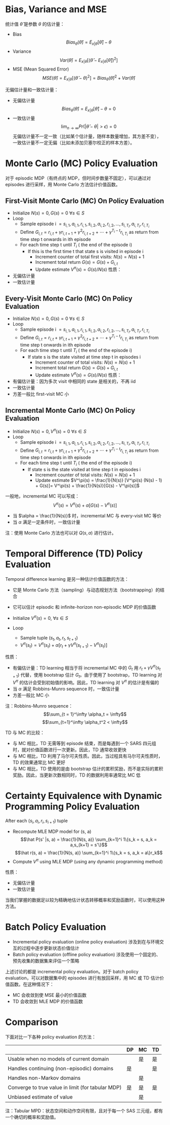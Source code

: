 # Bias, Variance and MSE
统计值 $\hat \theta$ 是参数 $\theta$ 的估计量：
- Bias
$$Bias_\theta(\hat \theta) = E_{x|\theta}[\hat \theta] - \theta$$
- Variance
$$Var(\hat\theta) = E_{x|\theta}\left[(\hat\theta - E_{x|\theta}[\hat \theta])^2\right]$$
- MSE (Mean Squared Error)
$$MSE(\hat\theta) = E_{x|\theta}\left[(\hat\theta - \theta)^2\right] = Bias_\theta(\hat\theta)^2 + Var(\hat\theta)$$

无偏估计量和一致估计量：
- 无偏估计量
$$Bias_\theta(\hat\theta) = E_{x|\theta}[\hat \theta] - \theta = 0$$
- 一致估计量
$$\lim_{n \rightarrow \infty} Pr(|\hat\theta - \theta| > \epsilon) = 0$$
无偏估计量不一定一致（比如某个估计量，随样本数量增加，其方差不变），一致估计量不一定无偏（比如未添加贝塞尔校正的样本方差）。

# Monte Carlo (MC) Policy Evaluation
对于 episodic MDP（有终点的 MDP，但时间步数量不固定），可以通过对 episodes 进行采样，用 Monte Carlo 方法估计价值函数。
## First-Visit Monte Carlo (MC) On Policy Evaluation
- Initialize $N(s) = 0, G(s)=0 \ \forall s \in S$
- Loop 
	- Sample episode i $= s_{i,1}, a_{i,1}, r_{i,1}, s_{i,2}, a_{i,2}, r_{i,2}, ..., s_{i,T_i} , a_{i,T_i}, r_{i,T_i}$ 
	- Define $G_{i,t} = r_{i,t} + \gamma r_{i, t+1} + \gamma^2 r_{i, t+2} + \cdots + \gamma^{T_i - t} r_{i, T_i}$ as return from time step t onwards in ith episode
	- For each time step t until $T_i$ ( the end of the episode i) 
		- If this is the first time t that state s is visited in episode i 
			- Increment counter of total first visits: $N(s) = N(s)+1$ 
			- Increment total return $G(s) = G(s) + G_{i,t}$ 
			- Update estimate $V^\pi(s) = G(s)/N(s)$
性质：
- 无偏估计量
- 一致估计量
## Every-Visit Monte Carlo (MC) On Policy Evaluation
- Initialize $N(s) = 0, G(s)=0 \ \forall s \in S$
- Loop 
	- Sample episode i $= s_{i,1}, a_{i,1}, r_{i,1}, s_{i,2}, a_{i,2}, r_{i,2}, ..., s_{i,T_i} , a_{i,T_i}, r_{i,T_i}$ 
	- Define $G_{i,t} = r_{i,t} + \gamma r_{i, t+1} + \gamma^2 r_{i, t+2} + \cdots + \gamma^{T_i - t} r_{i, T_i}$ as return from time step t onwards in ith episode
	- For each time step t until $T_i$ ( the end of the episode i) 
		- If state s is the state visited at time step t in episodes i 
			- Increment counter of total visits: $N(s) = N(s)+1$ 
			- Increment total return $G(s) = G(s) + G_{i,t}$ 
			- Update estimate $V^\pi(s) = G(s)/N(s)$
性质：
- 有偏估计量：因为多次 visit 中相同的 state 是相关的，不再 iid
- 一致估计量
- 方差一般比 first-visit MC 小
## Incremental Monte Carlo (MC) On Policy Evaluation
- Initialize $N(s) = 0, V^\pi(s)=0 \ \forall s \in S$
- Loop 
	- Sample episode i $= s_{i,1}, a_{i,1}, r_{i,1}, s_{i,2}, a_{i,2}, r_{i,2}, ..., s_{i,T_i} , a_{i,T_i}, r_{i,T_i}$ 
	- Define $G_{i,t} = r_{i,t} + \gamma r_{i, t+1} + \gamma^2 r_{i, t+2} + \cdots + \gamma^{T_i - t} r_{i, T_i}$ as return from time step t onwards in ith episode
	- For each time step t until $T_i$ ( the end of the episode i) 
		- If state s is the state visited at time step t in episodes i 
			- Increment counter of total visits: $N(s) = N(s)+1$ 
			- Update estimate $V^\pi(s) = \frac{1}{N(s)} [V^\pi(s) (N(s) - 1) + G(s)]= V^\pi(s) + \frac{1}{N(s)}[G(s) - V^\pi(s)]$

一般地，incremental MC 可以写成：
$$V^\pi(s) = V^\pi(s) + \alpha [G(s) - V^\pi(s)]$$
- 当 $\alpha = \frac{1}{N(s)}$ 时，incremental MC 与 every-visit MC 等价
- 当 $\alpha$ 满足一定条件时，一致估计量

注：使用 Monte Carlo 方法也可以对 $Q(s, a)$ 进行估计。

# Temporal Difference (TD) Policy Evaluation
Temporal difference learning 是另一种估计价值函数的方法：
- 它是 Monte Carlo 方法（sampling）与动态规划方法（bootstrapping）的结合
- 它可以估计 episodic 和 infinite-horizon non-episodic MDP 的价值函数

- Initialize $V^\pi(s) = 0, \ \forall s \in S$ 
- Loop 
	- Sample tuple $(s_t, a_t, r_t, s_{t+1})$ 
	- $V^\pi(s_t) = V^\pi(s_t) + \alpha [r_t + \gamma V^\pi(s_{t + 1}) - V^\pi(s_t)]$

性质：
- 有偏估计量：TD learning 相当于将 incremental MC 中的 $G_t$ 用 $r_t + \gamma V^\pi(s_{t+1})$ 代替，使用 bootstrap 估计 $G_t$。由于使用了 bootstrap，TD learning 对 $V^\pi$ 的估计会受到初始值的影响。因此，TD learning 对 $V^\pi$ 的估计是有偏的
- 当 $\alpha$ 满足 Robbins-Munro sequence 时，一致估计量
- 方差一般比 MC 小

注：Robbins-Munro sequence：
$$\sum_{t = 1}^\infty \alpha_t = \infty$$
$$\sum_{t=1}^\infty \alpha_t^2 < \infty$$

TD 与 MC 的比较：
- 与 MC 相比，TD 无需等到 episode 结束，而是每遇到一个 SARS 四元组时，就对价值函数进行一次更新。因此，TD 通常收敛更快
- 与 MC 相比，TD 利用了马尔可夫性质。因此，当过程具有马尔可夫性质时，TD 的效果通常比 MC 更好
- 与 MC 相比，TD 使用的是由 bootstrap 估计的累积奖励，而不是实际的累积奖励。因此，当更新次数相同时，TD 的数据利用率通常比 MC 低

# Certainty Equivalence with Dynamic Programming Policy Evaluation
After each $(s_i, a_i, r_i, s_{i+1})$ tuple 
- Recompute MLE MDP model for (s, a) 
$$\hat P(s' |s, a) = \frac{1}{N(s, a)} \sum_{k=1}^i 1\{s_k = s, a_k = a,s_{k+1} = s'\}$$
$$\hat r(s, a) = \frac{1}{N(s, a)} \sum_{k=1}^i 1\{s_k = s, a_k = a\}r_k$$
- Compute $V^\pi$ using MLE MDP (using any dynamic programming method)

性质：
- 无偏估计量
- 一致估计量

当我们掌握的数据足以较为精确地估计状态转移概率和奖励函数时，可以使用这种方法。

# Batch Policy Evaluation
- Incremental policy evaluation (online policy evaluation) 涉及到在与环境交互的过程中逐步更新状态价值估计
- Batch policy evaluation (offline policy evaluation) 涉及使用一个固定的、预先收集的数据集来评估一个策略

上述讨论的都是 incremental policy evaluation。对于 batch policy evaluation，可以对数据集中的 episodes 进行有放回采样，用 MC 或 TD 估计价值函数。在这种情况下：
- MC 会收敛到使 MSE 最小的价值函数
- TD 会收敛到 MLE MDP 的价值函数

# Comparison
下面对比一下各种 policy evaluation 的方法：

|                                                   | DP  | MC  | TD  |
| ------------------------------------------------- | --- | --- | --- |
| Usable when no models of current domain           |     | 是   | 是   |
| Handles continuing (non-episodic) domains         | 是   |     | 是   |
| Handles non-Markov domains                        |     | 是   |     |
| Converge to true value in limit (for tabular MDP) | 是   | 是   | 是   |
| Unbiased estimate of value                        |     | 是   |     |
注：Tabular MPD：状态空间和动作空间有限，且对于每一个 SAS 三元组，都有一个确切的概率和奖励值。



